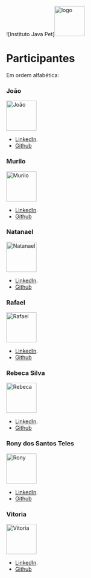 ![Instituto Java Pet]<img src="https://scontent.fcpq4-1.fna.fbcdn.net/v/t39.30808-6/333810050_1437549927052626_82872192393230383_n.jpg?_nc_cat=103&ccb=1-7&_nc_sid=730e14&_nc_eui2=AeGEeBKk4MFHDOP__6v8jRIhM8Ms2p8SXfMzwyzanxJd8_Z2O4YUW0d4BpKTenj9Zl7J03C3dPP6cnh_rfpnXFsL&_nc_ohc=kifjNlzftc0AX8Todkb&_nc_ht=scontent.fcpq4-1.fna&oh=00_AfCFsc--vgrPVBsyFM6HCdfRP91vBVDssMt8nFDMPnxKuQ&oe=64011561" alt="logo" width="80" height="80">

# Participantes
Em ordem alfabética:

### João
<img src="<link da imagem>" alt="João" width="80" height="80">

- [LinkedIn](<link do linkedin>).
- [Github](<link do github>)

### Murilo
<img src="<link da imagem>" alt="Murilo" width="80" height="80">

- [LinkedIn](<link do linkedin>).
- [Github](<link do github>)

### Natanael
<img src="<link da imagem>" alt="Natanael" width="80" height="80">

- [LinkedIn](https://www.linkedin.com/in/natanael-da-silva-9422b21b2/).
- [Github](<link do github>)

### Rafael
<img src="<link da imagem>" alt="Rafael" width="80" height="80">

- [LinkedIn](<link do linkedin>).
- [Github](<link do github>)

### Rebeca Silva
<img src="https://media.licdn.com/dms/image/D4D03AQEoqF6m23nkzg/profile-displayphoto-shrink_800_800/0/1664325285074?e=1683158400&v=beta&t=VzKKhh3o5bQV3IZAVH_0DY5aoUtzF8jInpdf9bW0bEM" alt="Rebeca" width="80" height="80">

- [LinkedIn](https://www.linkedin.com/in/rebecasantana/).
- [Github](https://github.com/rebecasantana)

### Rony dos Santos Teles
<img src="https://avatars.githubusercontent.com/u/41052229?v=4" alt="Rony" width="80" height="80">

- [LinkedIn](<link do linkedin>).
- [Github](https://github.com/ronyrst)

### Vitoria
<img src="https://avatars.githubusercontent.com/u/101155320?s=400&u=2692782575be19e3363a668487c92170824e30d9&v=4" alt="Vitoria" width="80" height="80">

- [LinkedIn](https://www.linkedin.com/in/vitoria-f-park-busch-6a015019b/).
- [Github](https://github.com/vfpark)
